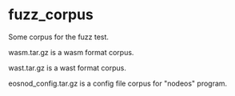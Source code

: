 # fuzz_corpus
Some corpus for the fuzz test.

wasm.tar.gz is a wasm format corpus.

wast.tar.gz is a wast format corpus.

eosnod_config.tar.gz is a config file corpus for "nodeos" program.
